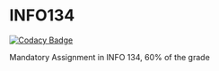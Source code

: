 # INFO134

[![Codacy Badge](https://api.codacy.com/project/badge/Grade/459a6dcb487643ef86fdd1cf20dcc1d8)](https://app.codacy.com/manual/MathiasSJacobsen/INFO134?utm_source=github.com&utm_medium=referral&utm_content=MathiasSJacobsen/INFO134&utm_campaign=Badge_Grade_Dashboard)

Mandatory Assignment in INFO 134, 60% of the grade
